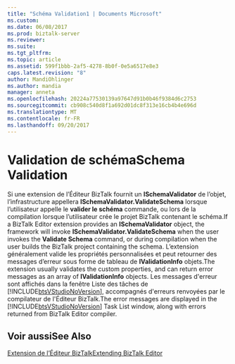 ```yaml
---
title: "Schéma Validation1 | Documents Microsoft"
ms.custom: 
ms.date: 06/08/2017
ms.prod: biztalk-server
ms.reviewer: 
ms.suite: 
ms.tgt_pltfrm: 
ms.topic: article
ms.assetid: 599f1bbb-2af5-4278-8b0f-0e5a6517e8e3
caps.latest.revision: "8"
author: MandiOhlinger
ms.author: mandia
manager: anneta
ms.openlocfilehash: 20224a77530139a97647d91b0b46f9384d6c2753
ms.sourcegitcommit: cb908c540d8f1a692d01dc8f313e16cb4b4e696d
ms.translationtype: MT
ms.contentlocale: fr-FR
ms.lasthandoff: 09/20/2017
---
```

# <a name="schema-validation"></a><span data-ttu-id="28205-102">Validation de schéma</span><span class="sxs-lookup"><span data-stu-id="28205-102">Schema Validation</span></span>
<span data-ttu-id="28205-103">Si une extension de l’Éditeur BizTalk fournit un **ISchemaValidator** de l’objet, l’infrastructure appellera **ISchemaValidator.ValidateSchema** lorsque l’utilisateur appelle le **valider le schéma** commande, ou lors de la compilation lorsque l’utilisateur crée le projet BizTalk contenant le schéma.</span><span class="sxs-lookup"><span data-stu-id="28205-103">If a BizTalk Editor extension provides an **ISchemaValidator** object, the framework will invoke **ISchemaValidator.ValidateSchema** when the user invokes the **Validate Schema** command, or during compilation when the user builds the BizTalk project containing the schema.</span></span> <span data-ttu-id="28205-104">L’extension généralement valide les propriétés personnalisées et peut retourner des messages d’erreur sous forme de tableau de **IValidationInfo** objets.</span><span class="sxs-lookup"><span data-stu-id="28205-104">The extension usually validates the custom properties, and can return error messages as an array of **IValidationInfo** objects.</span></span> <span data-ttu-id="28205-105">Les messages d'erreur sont affichés dans la fenêtre Liste des tâches de [!INCLUDE[btsVStudioNoVersion](../includes/btsvstudionoversion-md.md)], accompagnés d'erreurs renvoyées par le compilateur de l'Éditeur BizTalk.</span><span class="sxs-lookup"><span data-stu-id="28205-105">The error messages are displayed in the [!INCLUDE[btsVStudioNoVersion](../includes/btsvstudionoversion-md.md)] Task List window, along with errors returned from BizTalk Editor compiler.</span></span>  
  
## <a name="see-also"></a><span data-ttu-id="28205-106">Voir aussi</span><span class="sxs-lookup"><span data-stu-id="28205-106">See Also</span></span>  
 [<span data-ttu-id="28205-107">Extension de l’Éditeur BizTalk</span><span class="sxs-lookup"><span data-stu-id="28205-107">Extending BizTalk Editor</span></span>](../core/extending-biztalk-editor.md)